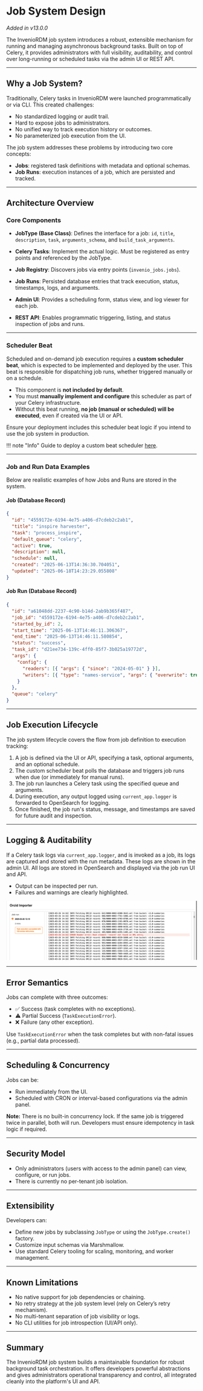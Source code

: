 # Job System Design

_Added in v13.0.0_

The InvenioRDM job system introduces a robust, extensible mechanism for running and managing asynchronous background tasks. Built on top of Celery, it provides administrators with full visibility, auditability, and control over long-running or scheduled tasks via the admin UI or REST API.

---

## Why a Job System?

Traditionally, Celery tasks in InvenioRDM were launched programmatically or via CLI. This created challenges:

- No standardized logging or audit trail.
- Hard to expose jobs to administrators.
- No unified way to track execution history or outcomes.
- No parameterized job execution from the UI.

The job system addresses these problems by introducing two core concepts:

- **Jobs**: registered task definitions with metadata and optional schemas.
- **Job Runs**: execution instances of a job, which are persisted and tracked.

---

## Architecture Overview

### Core Components

- **JobType (Base Class)**:
  Defines the interface for a job: `id`, `title`, `description`, `task`, `arguments_schema`, and `build_task_arguments`.

- **Celery Tasks**:
  Implement the actual logic. Must be registered as entry points and referenced by the JobType.

- **Job Registry**:
  Discovers jobs via entry points (`invenio_jobs.jobs`).

- **Job Runs**:
  Persisted database entries that track execution, status, timestamps, logs, and arguments.

- **Admin UI**:
  Provides a scheduling form, status view, and log viewer for each job.

- **REST API**:
  Enables programmatic triggering, listing, and status inspection of jobs and runs.

---

### Scheduler Beat

Scheduled and on-demand job execution requires a **custom scheduler beat**, which is expected to be implemented and deployed by the user. This beat is responsible for dispatching job runs, whether triggered manually or on a schedule.

- This component is **not included by default**.
- You must **manually implement and configure** this scheduler as part of your Celery infrastructure.
- Without this beat running, **no job (manual or scheduled) will be executed**, even if created via the UI or API.

Ensure your deployment includes this scheduler beat logic if you intend to use the job system in production.

!!! note "Info"
    Guide to deploy a custom beat scheduler [here](../../../operate/ops/jobs/configure).

---

### Job and Run Data Examples

Below are realistic examples of how Jobs and Runs are stored in the system.

#### Job (Database Record)

```json
{
  "id": "4559172e-6194-4e75-a406-d7cdeb2c2ab1",
  "title": "inspire harvester",
  "task": "process_inspire",
  "default_queue": "celery",
  "active": true,
  "description": null,
  "schedule": null,
  "created": "2025-06-13T14:36:30.704051",
  "updated": "2025-06-18T14:23:29.055808"
}
```

#### Job Run (Database Record)

```json
{
  "id": "a61048dd-2237-4c90-b14d-2ab9b365f487",
  "job_id": "4559172e-6194-4e75-a406-d7cdeb2c2ab1",
  "started_by_id": 2,
  "start_time": "2025-06-13T14:46:11.306367",
  "end_time": "2025-06-13T14:46:11.580854",
  "status": "success",
  "task_id": "d21ee734-139c-4ff0-85f7-3b025a19772d",
  "args": {
    "config": {
      "readers": [{ "args": { "since": "2024-05-01" } }],
      "writers": [{ "type": "names-service", "args": { "overwrite": true } }]
    }
  },
  "queue": "celery"
}
```

---


## Job Execution Lifecycle

The job system lifecycle covers the flow from job definition to execution tracking:

1. A job is defined via the UI or API, specifying a task, optional arguments, and an optional schedule.
2. The custom scheduler beat polls the database and triggers job runs when due (or immediately for manual runs).
3. The job run launches a Celery task using the specified queue and arguments.
4. During execution, any output logged using `current_app.logger` is forwarded to OpenSearch for logging.
5. Once finished, the job run's status, message, and timestamps are saved for future audit and inspection.

---

## Logging & Auditability

If a Celery task logs via `current_app.logger`, and is invoked as a job, its logs are captured and stored with the run metadata. These logs are shown in the admin UI. All logs are stored in OpenSearch and displayed via the job run UI and API.

- Output can be inspected per run.
- Failures and warnings are clearly highlighted.

![alt text](./img/logs.png)

---

## Error Semantics

Jobs can complete with three outcomes:

- ✅ Success (task completes with no exceptions).
- ⚠️ Partial Success (`TaskExecutionError`).
- ❌ Failure (any other exception).

Use `TaskExecutionError` when the task completes but with non-fatal issues (e.g., partial data processed).

---

## Scheduling & Concurrency

Jobs can be:

- Run immediately from the UI.
- Scheduled with CRON or interval-based configurations via the admin panel.

**Note:** There is no built-in concurrency lock. If the same job is triggered twice in parallel, both will run. Developers must ensure idempotency in task logic if required.

---

## Security Model

- Only administrators (users with access to the admin panel) can view, configure, or run jobs.
- There is currently no per-tenant job isolation.

---

## Extensibility

Developers can:

- Define new jobs by subclassing `JobType` or using the `JobType.create()` factory.
- Customize input schemas via Marshmallow.
- Use standard Celery tooling for scaling, monitoring, and worker management.

---

## Known Limitations

- No native support for job dependencies or chaining.
- No retry strategy at the job system level (rely on Celery’s retry mechanism).
- No multi-tenant separation of job visibility or logs.
- No CLI utilities for job introspection (UI/API only).

---

## Summary

The InvenioRDM job system builds a maintainable foundation for robust background task orchestration. It offers developers powerful abstractions and gives administrators operational transparency and control, all integrated cleanly into the platform's UI and API.
